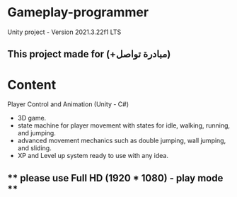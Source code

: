 # Gameplay-programmer
Unity project - Version 2021.3.22f1 LTS

## This project made for (+مبادرة تواصل)

# Content 
Player Control and Animation (Unity - C#)
- 3D game.
- state machine for player movement with states for idle, walking, running, and jumping.
- advanced movement mechanics such as double jumping, wall jumping, and sliding.
- XP and Level up system ready to use with any idea.

##   ** please use Full HD (1920 * 1080) - play mode **
